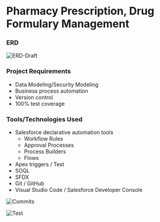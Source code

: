 # Pharmacy Prescription, Drug Formulary Management

### ERD
![ERD-Draft](https://imgur.com/iDglbfs.png)
### Project Requirements
- Data Modeling/Security Modeling
- Business process automation
- Version control
- 100% test coverage

### Tools/Technologies Used
- Salesforce declarative automation tools
  - Workflow Rules
  - Approval Processes
  - Process Builders
  - Flows
- Apex triggers / Test
- SOQL
- SFDX
- Git / GitHub
- Visual Studio Code / Salesforce Developer Console


![Commits](https://imgur.com/709xled.png)

![Test](https://imgur.com/xQGrFoo.png)